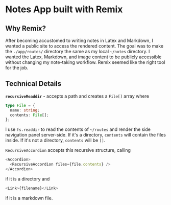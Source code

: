 # Notes App built with Remix

## Why Remix?

After becoming accustomed to writing notes in Latex and Markdown, I wanted a public site to access the rendered content. The goal was to make the `./app/routes/` directory the same as my local `~/notes` directory. I wanted the Latex, Markdown, and image content to be publicly accessible without changing my note-taking workflow. Remix seemed like the right tool for the job.

## Technical Details

**`recursiveReaddir`** - accepts a path and creates a `File[]` array where

```ts
type File = {
  name: string;
  contents: File[];
};
```

I use `fs.readdir` to read the contents of `~/routes` and render the side navigation panel server-side. If it's a directory, `contents` will contain the files inside. If it's not a directory, `contents` will be `[]`.

`RecursiveAccordion` accepts this recursive structure, calling

```js
<Accordion>
  <RecursiveAccordion files={file.contents} />
</Accordion>
```

if it is a directory and

```js
<Link>{filename}</Link>
```

if it is a markdown file.
